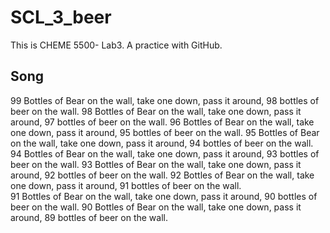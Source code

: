 # SCL_3_beer
This is CHEME 5500- Lab3. A practice with GitHub.

## Song

99 Bottles of Bear on the wall, take one down, pass it around, 98 bottles of beer on the wall.
98 Bottles of Bear on the wall, take one down, pass it around, 97 bottles of beer on the wall.
96 Bottles of Bear on the wall, take one down, pass it around, 95 bottles of beer on the wall.
95 Bottles of Bear on the wall, take one down, pass it around, 94 bottles of beer on the wall.
94 Bottles of Bear on the wall, take one down, pass it around, 93 bottles of beer on the wall.
93 Bottles of Bear on the wall, take one down, pass it around, 92 bottles of beer on the wall.
92 Bottles of Bear on the wall, take one down, pass it around, 91 bottles of beer on the wall.  
91 Bottles of Bear on the wall, take one down, pass it around, 90 bottles of beer on the wall.
90 Bottles of Bear on the wall, take one down, pass it around, 89 bottles of beer on the wall.  
